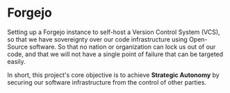 # Forgejo

Setting up a Forgejo instance to self-host a Version Control System (VCS), so that we have sovereignty over our code infrastructure using Open-Source software. So that no nation or organization can lock us out of our code, and that we will not have a single point of failure that can be targeted easily.

In short, this project's core objective is to achieve **Strategic Autonomy** by securing our software infrastructure from the control of other parties.